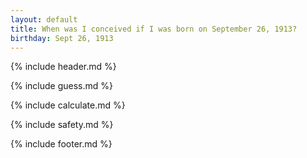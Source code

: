 ```yaml
---
layout: default
title: When was I conceived if I was born on September 26, 1913?
birthday: Sept 26, 1913
---
```


{% include header.md %}

{% include guess.md %}

{% include calculate.md %}

{% include safety.md %}

{% include footer.md %}




